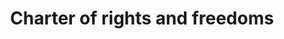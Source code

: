 ---
title: Charter of rights and freedoms
longTitle: 'Charter of rights and freedoms'
tags:
- gccommon
broaderTerm:
- "[[Charters]]"
french:
- "[[Charte des droits et libertes]]"
---